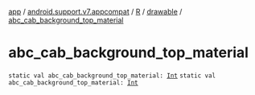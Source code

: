 [app](../../../index.md) / [android.support.v7.appcompat](../../index.md) / [R](../index.md) / [drawable](index.md) / [abc_cab_background_top_material](./abc_cab_background_top_material.md)

# abc_cab_background_top_material

`static val abc_cab_background_top_material: `[`Int`](https://kotlinlang.org/api/latest/jvm/stdlib/kotlin/-int/index.html)
`static val abc_cab_background_top_material: `[`Int`](https://kotlinlang.org/api/latest/jvm/stdlib/kotlin/-int/index.html)